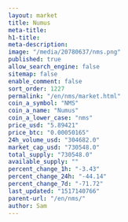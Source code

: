 ```yaml
---
layout: market
title: Numus
meta-title: 
h1-title: 
meta-description: 
image: "/media/20780637/nms.png"
published: true
allow_search_engine: false
sitemap: false
enable_comment: false
sort_order: 1227
permalink: "/en/nms/market.html"
coin_a_symbol: "NMS"
coin_a_name: "Numus"
coin_a_lower_case: "nms"
price_usd: "5.89421"
price_btc: "0.00050165"
24h_volume_usd: "304682.0"
market_cap_usd: "730548.0"
total_supply: "730548.0"
available_supply: ""
percent_change_1h: "-3.43"
percent_change_24h: "-44.14"
percent_change_7d: "-71.72"
last_updated: "1517140766"
parent-url: "/en/nms/"
author: Sam
---
```


